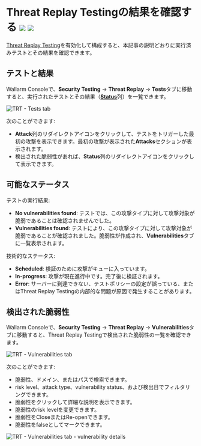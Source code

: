 [al-brute-force-attack]:      ../../attacks-vulns-list.md#brute-force-attack
[al-forced-browsing]:         ../../attacks-vulns-list.md#forced-browsing
[al-bola]:                     ../../attacks-vulns-list.md#broken-object-level-authorization-bola

# Threat Replay Testingの結果を確認する <a href="../../../about-wallarm/subscription-plans/#core-subscription-plans"><img src="../../../images/api-security-tag.svg" style="border: none;"></a> <a href="../../../about-wallarm/subscription-plans/#core-subscription-plans"><img src="../../../images/security-testing-tag.svg" style="border: none;"></a>

[Threat Replay Testing](overview.md)を有効化して構成すると、本記事の説明どおりに実行済みテストとその結果を確認できます。

## テストと結果

Wallarm Consoleで、**Security Testing** → **Threat Replay** → **Tests**タブに移動すると、実行されたテストとその結果（[**Status**](#possible-statuses)列）を一覧できます。

![TRT - Tests tab](../../images/vulnerability-detection/trt-tests.png)

次のことができます:

* **Attack**列のリダイレクトアイコンをクリックして、テストをトリガーした最初の攻撃を表示できます。最初の攻撃が表示された**Attacks**セクションが表示されます。
* 検出された脆弱性があれば、**Status**列のリダイレクトアイコンをクリックして表示できます。

## 可能なステータス

テストの実行結果:

* **No vulnerabilities found**: テストでは、この攻撃タイプに対して攻撃対象が脆弱であることは確認されませんでした。
* **Vulnerabilities found**: テストにより、この攻撃タイプに対して攻撃対象が脆弱であることが確認されました。脆弱性が作成され、**Vulnerabilities**タブに一覧表示されます。

技術的なステータス:

* **Scheduled**: 検証のために攻撃がキューに入っています。
* **In-progress**: 攻撃が現在進行中です。完了後に検証されます。
* **Error**: サーバーに到達できない、テストポリシーの設定が誤っている、またはThreat Replay Testingの内部的な問題が原因で発生することがあります。

## 検出された脆弱性

Wallarm Consoleで、**Security Testing** → **Threat Replay** → **Vulnerabilities**タブに移動すると、Threat Replay Testingで検出された脆弱性の一覧を確認できます。

![TRT - Vulnerabilities tab](../../images/vulnerability-detection/trt-vulns.png)

次のことができます:

* 脆弱性、ドメイン、またはパスで検索できます。
* risk level、attack type、vulnerability status、および検出日でフィルタリングできます。
* 脆弱性をクリックして詳細な説明を表示できます。
* 脆弱性のrisk levelを変更できます。
* 脆弱性をCloseまたはRe-openできます。
* 脆弱性をfalseとしてマークできます。

![TRT - Vulnerabilities tab - vulnerability details](../../images/vulnerability-detection/trt-vuln-details.png)